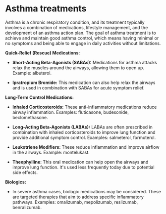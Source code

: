 # Asthma treatments

Asthma is a chronic respiratory condition, and its treatment typically involves a combination of medications, lifestyle management, and the development of an asthma action plan. The goal of asthma treatment is to achieve and maintain good asthma control, which means having minimal or no symptoms and being able to engage in daily activities without limitations.

**Quick-Relief (Rescue) Medications:**

* **Short-Acting Beta-Agonists (SABAs):** Medications for asthma attacks relax the muscles around the airways, allowing them to open up. Example: albuterol.

* **Ipratropium Bromide:** This medication can also help relax the airways and is used in combination with SABAs for acute symptom relief.

**Long-Term Control Medications:**

* **Inhaled Corticosteroids:** These anti-inflammatory medications reduce airway inflammation. Examples: fluticasone, budesonide, beclomethasone.

* **Long-Acting Beta-Agonists (LABAs):** LABAs are often prescribed in combination with inhaled corticosteroids to improve lung function and provide additional symptom control. Examples: salmeterol, formoterol.

* **Leukotriene Modifiers:** These reduce inflammation and improve airflow in the airways. Example: montelukast.

* **Theophylline:** This oral medication can help open the airways and improve lung function. It's used less frequently today due to potential side effects.

**Biologics:**

* In severe asthma cases, biologic medications may be considered. These are targeted therapies that aim to address specific inflammatory pathways. Examples: omalizumab, mepolizumab, reslizumab, benralizumab.
